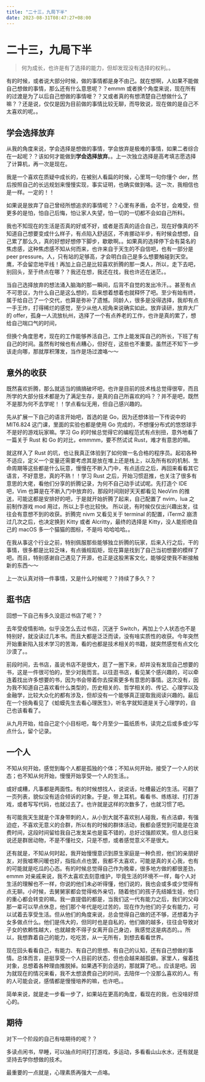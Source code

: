 ```yaml
---
title: "二十三，九局下半"
date: 2023-08-31T08:47:27+08:00
---
```


# 二十三，九局下半

> 何为成长，也许是有了选择的能力，但却发现没有选择的权利。。

有的时候，或者说大部分时候，做的事情都是身不由己。就在想啊，人如果不能做自己想做的事情，那么还有什么意思呢？？emmm 或者换个角度来说，现在所有的过渡是为了以后自己想做的事情嚒？？又或者真的有想清楚自己想做什么了嘛？？还是说，仅仅是因为目前做的事情比较无聊，而导致说，现在做的是自己不太喜欢的呢。。

## 学会选择放弃

从我的角度来说，学会选择是想做的事情，学会放弃是极难的事情，如果二者综合在一起呢？？该如何才能做到**学会选择放弃**。。上一次独立选择是高考填志愿选择了计算机，再一次是现在。

我是一个喜欢在质疑中成长的，在被别人看扁的时候，心里骂一句你懂个 der，然后按照自己的长远规划来慢慢实现，事实证明，也确实做到咯。这一次，我相信也是一样。一定的！！

如果说是放弃了自己曾经所想追求的事情呢？？心里有矛盾，会不甘，会难受，但更多的是怕，怕自己后悔，怕让家人失望，怕一切的一切都不会如自己所料。

我也不知现在的生活是否真的好或不好，或者是否真的适合自己，现在好像真的不知道自己想要变成什么样子，有点陷入舒适区，不肯挪动半步，有时候会想想，自己累了那么久，真的好想好想停下脚步，歇歇啊。。如果真的选择停下会有莫名的焦虑感，这种焦虑感不知从何而来，也许来自于天生的不自信吧，也有一部分是 peer pressure。人，只有站的足够高，才会明白自己是多么想要触碰到天空。鹰，不会留恋地平线！再加上自己是比较喜欢折腾的那一类人，所以，走下去吧，别回头，至于终点在哪？？我还在想，我还在找，我也许还在迷茫。。

当自己选择放弃的想法涌入脑海的那一瞬间，后背不自觉的发出冷汗。。甚至有点不可思议，为什么自己是这么想的，后来想着想着也就释怀了吧。至少有始有终，属于给自己了一个交代，也算是弥补了遗憾。同龄人，很多是没得选择，我却有点一手王炸，打得稀烂的感觉，至少从他人视角来说确实如此。放弃读研，放弃大厂的 offer，孤身一人流放杭州，选择了一个有点养老的工作，也许是真的累了，想给自己喘口气的时间，

但换个角度思考，现在的工作能够养活自己，工作上能发挥自己的所长，下班了有自己的时间。虽然有时候也有点糟心，但好在，这些也不重要。虽然还不知下一步该走向哪，那就厚积薄发，当作是场过渡咯～～

## 意外的收获

既然喜欢折腾，那么就适当的搞搞破坏吧，也许是目前的技术栈总觉得很窄，而且所学的大部分技术都是为了满足生存，是真的自己所喜欢的吗？？并不是吧，既然不是那为何不去学呢！！学点看似无用，但自己感兴趣的。

先从扩展一下自己的语言开始吧，首选的是 Go，因为还想体验一下传说中的 MIT6.824 这门课，里面的实验也都是使用 Go 完成的，不想懂分布式的悠悠球手不是好的游戏玩家嘛。学习 Go 的时候总觉得它的编程范式有点别扭，意外地看了一篇关于 Rust 和 Go 的对比，emmmm，要不然试试 Rust，难才有意思的嘛。

就这样入了 Rust 的坑，也让我真正体验到了如何做一名合格的程序员。起初各种不适应，定义一个变量还需要考虑其是放在堆上还是栈上，以及所有权的机制、生命周期等这些都是什么玩意，慢慢在不断入门中，有点适应之后，再回来看看其它语言，不好意思，真的不熟！！学习 Rust 之后，开始习惯逛推，也关注了很多有意思的大佬，看他们分享的折腾记录，为何不自己动手试试呢。先打造个 IDE 吧，Vim 也算是在不断入门中放弃的，那段时间刚好天天都看见 NeoVim 的推送，可能这都是安排好的吧，于是就开始折腾了起来，自己配置了 nvim，lua 之前制作游戏 mod 用过，所以上手也比较快。 所以说，有时候仅仅出兴趣出发，往往会有意想不到的收获。折腾完 nivm 又看见关于 terminal 的配置，iTerm2 崩溃过几次之后，也决定换到 Kitty 或者 Alcritty，最终的选择是 Kitty，没人能拒绝自己的 macOS 多一个猫猫的图标，不是吗 哈哈哈哈。。

在我从事这个行业之前，特别佩服那些能够独立折腾的玩家，后来入行之后，干的事情，很多都是比较乏味，有点循规蹈矩，现在算是找到了自己当初想要的模样了吧。而且，特别感谢自己遇见了开源，也正是这股黑客文化，能够促使我不断接触新的东西～～

上一次认真对待一件事情，又是什么时候呢？？持续了多久？？

## 逛书店

回想一下自己有多久没逛过书店了呢？？

去年受疫情影响，似乎没怎么去过书店，沉迷于 Switch，再加上个人状态也不是特别好，就没读过几本书。而且大都是泛泛而读，没有啥实质性的收获。今年突然开始重新陷入技术学习的苦海，看的也都是技术相关的书籍，就突然感觉有点文化沙漠了。。

前段时间，去书店，虽说书店不是很大，逛了一圈下来，却并没有发现自己想要的书，这是一件很可怕的，至少对我而言。以往逛书店，看见某个感兴趣的，可以牵连着找出许多想要的书，因为书会带着你去探索更多有意思的事情。这次没有，因为我不知道自己喜欢看什么类型的，历史相关的、哲学相关的、传记、心理学以及金融学，比较大众化的都有涉及，但却没有一个能够真正提取我阅读兴趣的。最后在一个拐角看见了《蛤蟆先生去看心理医生》，听名字就知道是关于心理学的，自己也该看看了。

从九月开始，给自己定个小目标吧，每个月至少一篇纸质书，读完之后或多或少写点什么，留个记录。

## 一个人

不知从何开始，感觉到每个人都是孤独的个体；不知从何开始，接受了一个人的状态；也不知从何开始，慢慢开始享受一个人的生活。。

或好或糟，凡事都是两面性。有的时候想找人，说说话，吐槽最近的生活。可翻了一页列表，貌似没有适合倾诉的对象。于是，带上耳机，看看书、练练球、打打游戏，或者写写代码，也就过去了。也许就是这样的次数多了，也就习惯了吧。

有可能我天生就是个浑身带刺的人，从小到大就不喜欢别人碰我，有点洁癖，有强迫症，不喜欢无意义的合群，所以有的时候的群体活动，我都会感觉到可能是在浪费时间，这段时间留给我自己发发呆也是蛮不错的，总好过强颜欢笑。但人总归来说还是群居动物，不是不懂社交，只是不想，或者感觉意义不是很大。

还有就是，不知从何时起，我开始慢慢意识到原生家庭是一种负担，他们的亲朋好友，对我嘘寒问暖也好，指指点点也罢，我都不太喜欢，可能是真的关心我，也有的可能就是吃瓜的心态。有的时候总觉得自己作为晚辈，很多地方做的都很差劲，emmm 对亲戚来说，我不太喜欢去刻意维护，毕竟生活的环境不一样，每个人对生活的理解也不一样，你说的他们未必听得懂，他们说的，我也会或多或少觉得有点无聊。小时候，去舅舅家都会觉得格外亲切，随着他们的孩子先结婚生娃，他们的重心都会转变的嘛。我一直提倡的都是，当我们这一代有能力之后，我们的父母那一辈可以早点休息，他们那个年代是吃过苦的，现在作为他们的子女有能力，可以试着去享受生活。但从他们的角度来说，总会觉得自己做的还不够，还想着为子女多做点什么。他们是伟大的，但同时也是自私的，他们做的越多，往往会导致对子女的依赖性越大，也就越舍不得子女离开自己身边，我感觉这是病态的。。所以，我想靠着自己的能力，吃吃苦，从一无所有，到想去看看世界。

现在回头看看自己，有能力、有自己的思想、有自己的认知，还有自己想做的事情。总体而言，是挺享受一个人目前的状态，但也会越来越孤僻。家里人，催着找对象，总想着各种理由推脱掉。如果遇不到合适的，那就算了吧。。应该是吧。因为就现在的情况来看，我不太想浪费自己的时间，去陪伴一个没那么喜欢的人。有的人可能会说，感情都是慢慢培养的嘛，也许吧。。

简单来说，就是走一步看一步了，如果站在更高的角度，看现在的我，也没啥好烦心的。

## 期待

对下一个阶段的自己有啥期待的呢？？

多读点闲书，早睡，可以抽点时间打打游戏，多运动，多看看山山水水，还有就是坚持去学你想做的技术。

最重要的一点就是，心理素质再强大一点咯。

